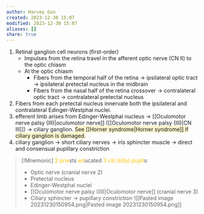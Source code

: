 ```yaml
---
author: Harvey Guo
created: 2023-12-30 15:07
modified: 2023-12-30 15:07
aliases: []
share: true
---
```

1. Retinal ganglion cell neurons (first-order)
	- Impulses from the retina travel in the afferent optic nerve (CN II) to the optic chiasm
	- At the optic chiasm
		- Fibers from the temporal half of the retina → ipsilateral optic tract → ipsilateral pretectal nucleus in the midbrain
		- Fibers from the nasal half of the retina crossover → contralateral optic tract → contralateral pretectal nucleus
2. Fibers from each pretectal nucleus innervate both the ipsilateral and contralateral Edinger-Westphal nuclei.
3. efferent limb arises from Edinger-Westphal nucleus → [[Oculomotor nerve palsy (III)|oculomotor nerve]] ([[Oculomotor nerve palsy (III)|CN III]]) → ciliary ganglion. <span style="background:rgba(240, 200, 0, 0.2)">See [[Horner syndrome|Horner syndrome]] if ciliary ganglion is damaged.</span>
4. ciliary ganglion → short ciliary nerves → iris sphincter muscle → direct and consensual pupillary constriction
>[!Mnemonic] 
><font color="#ffc000">2</font> <font color="#ffc000">prie</font>sts <font color="#ffc000">ed</font>ucated <font color="#ffc000">3</font> <font color="#ffc000">cili (silly)</font> <font color="#ffc000">pupil</font>s:
>- Optic nerve (cranial nerve 2)
>- Pretectal nucleus
>- Edinger-Westphal nuclei
>- [[Oculomotor nerve palsy (III)|Oculomotor nerve]] (cranial nerve 3)
>- Ciliary sphincter → pupillary constriction
>![[Pasted image 20231230150954.png|Pasted image 20231230150954.png]]